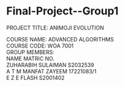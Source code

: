 # Final-Project--Group1
PROJECT TITLE: ANIMOJI EVOLUTION

COURSE NAME: ADVANCED ALGORITHMS </br>
COURSE CODE: WOA 7001</br>
GROUP MEMBERS:</br>
NAME	                MATRIC NO.</br>
ZUHARABIH SULAIMAN	  S2032539</br>
A T M MANFAT ZAYEEM	  17221083/1</br>
E Z E FLASH	          S2001402</br>
